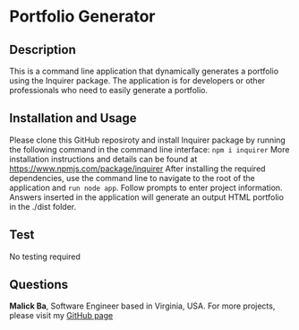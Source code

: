 # Portfolio Generator

## Description
This is a command line application that dynamically generates a portfolio using the Inquirer package. The application is for developers or other professionals who need to easily generate a portfolio.

## Installation and Usage
Please clone this GitHub reposiroty and install Inquirer package by running the following command in the command line interface: 
`npm i inquirer`
More installation instructions and details can be found at https://www.npmjs.com/package/inquirer 
After installing the required dependencies, use the command line to navigate to the root of the application and `run node app`. Follow prompts to enter project information. Answers inserted in the application will generate an output HTML portfolio in the ./dist folder.

## Test
No testing required

## Questions
**Malick Ba**, Software Engineer based in Virginia, USA.
For more projects, please visit my [GitHub page](https://github.com/malickbax) 
